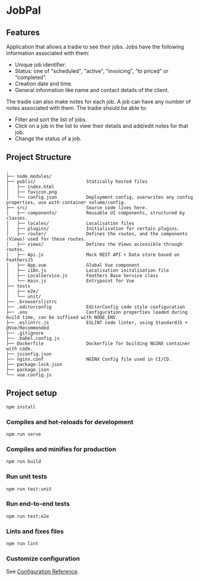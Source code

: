 # JobPal
## Features
Application that allows a tradie to see their jobs.
Jobs have the following information associated with them:
- Unique job identifier.
- Status: one of "scheduled", "active", "invoicing", “to priced” or “completed”.
- Creation date and time.
- General information like name and contact details of the client.

The tradie can also make notes for each job. A job can have any number of notes associated with them.
The tradie should be able to:
- Filter and sort the list of jobs.
- Click on a job in the list to view their details and add/edit notes for that job.
- Change the status of a job.

## Project Structure
```
.
├── node_modules/
├── public/                   Statically hosted files
│   ├── index.html
│   ├── favicon.png
│   └── config.json           Deployment config, overwrites any config properties, use with container volume/config.
├── src/                      Source code lives here.
│   ├── components/           Reusable UI components, structured by classes.
│   ├── locales/              Localisation files
│   ├── plugins/              Initialisation for certain plugins.
│   ├── router/               Defines the routes, and the components (Views) used for these routes.
│   ├── views/                Defines the Views accessible through routes.
│   ├── Api.js                Mock REST API + Data store based on FeathersJS
│   ├── App.vue               Global Vue component
│   ├── i18n.js               Localisation initalisation file
│   ├── LocalService.js       Feathers Base Service class
│   └── main.js               Entrypoint for Vue
├── tests
│   ├── e2e/
│   └── unit/
├── .browserslistrc
├── .editorconfig             EditorConfig code style configuration
├── .env                      Configuration properties loaded during build time, can be suffixed with NODE_ENV.
├── .eslintrc.js              ESLINT code linter, using StandardJS + @Vue/Recommended
├── .gitignore
├── .babel.config.js
├── Dockerfile                Dockerfile for building NGINX container with code.
├── jsconfig.json
├── nginx.conf                NGINX Config file used in CI/CD.
├── package-lock.json
├── package.json
└── vue.config.js
```

## Project setup
```
npm install
```

### Compiles and hot-reloads for development
```
npm run serve
```

### Compiles and minifies for production
```
npm run build
```

### Run unit tests
```
npm run test:unit
```

### Run end-to-end tests
```
npm run test:e2e
```

### Lints and fixes files
```
npm run lint
```

### Customize configuration
See [Configuration Reference](https://cli.vuejs.org/config/).
